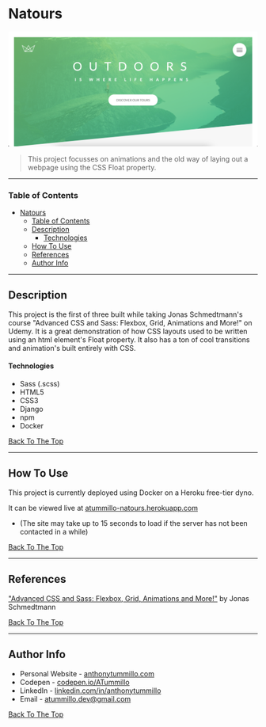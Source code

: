 # Natours

![Image](./assets/img/natours_README.png)

> This project focusses on animations and the old way of laying out a webpage using the CSS Float property.

---

### Table of Contents

- [Natours](#natours)
    - [Table of Contents](#table-of-contents)
  - [Description](#description)
      - [Technologies](#technologies)
  - [How To Use](#how-to-use)
  - [References](#references)
  - [Author Info](#author-info)

---

## Description

This project is the first of three built while taking Jonas Schmedtmann's course "Advanced CSS and Sass: Flexbox, Grid, Animations and More!" on Udemy. It is a great demonstration of how CSS layouts used to be written using an html element's Float property. It also has a ton of cool transitions and animation's built entirely with CSS.

#### Technologies

- Sass (.scss)
- HTML5
- CSS3
- Django
- npm
- Docker

[Back To The Top](#natours)

---

## How To Use

This project is currently deployed using Docker on a Heroku free-tier dyno.

It can be viewed live at [atummillo-natours.herokuapp.com](https://atummillo-natours.herokuapp.com/)
- (The site may take up to 15 seconds to load if the server has not been contacted in a while)

[Back To The Top](#natours)

---

## References

<a href="https://www.udemy.com/course/advanced-css-and-sass/">"Advanced CSS and Sass: Flexbox, Grid, Animations and More!"</a> by Jonas Schmedtmann

[Back To The Top](#natours)

---

## Author Info

- Personal Website - [anthonytummillo.com](https://anthonytummillo.com)
- Codepen - [codepen.io/ATummillo](https://codepen.io/ATummillo/)
- LinkedIn - [linkedin.com/in/anthonytummillo](https://www.linkedin.com/in/anthonytummillo/)
- Email - atummillo.dev@gmail.com

[Back To The Top](#natours)
